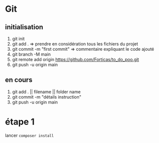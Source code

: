 
# Git

## initialisation

1. git init
2. git add .   => prendre en considération tous les fichiers du projet
3. git commit -m "first commit" => commentaire expliquant le code ajouté
4. git branch -M main
5. git remote add origin https://github.com/Forticas/to_do_poo.git
6. git push -u origin main

## en cours
1. git add . || filename || folder name
2.  git commit -m "détails instruction" 
3. git push -u origin main


# étape 1 
lancer ```composer install```